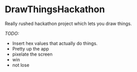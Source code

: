 DrawThingsHackathon
===================

Really rushed hackathon project which lets you draw things.

*TODO:*
* Insert hex values that actually do things.
* Pretty up the app
* pixelate the screen
* win
* not lose
